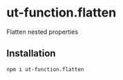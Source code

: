 # ut-function.flatten

Flatten nested properties

## Installation

```sh
npm i ut-function.flatten
```
